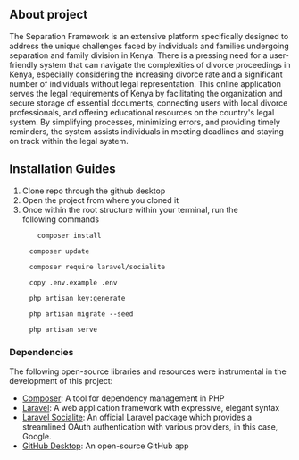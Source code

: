 ## About project

The Separation Framework is an extensive platform specifically designed to address the unique challenges faced by individuals and families undergoing separation and family division in Kenya. There is a pressing need for a user-friendly system that can navigate the complexities of divorce proceedings in Kenya, especially considering the increasing divorce rate and a significant number of individuals without legal representation. This online application serves the legal requirements of Kenya by facilitating the organization and secure storage of essential documents, connecting users with local divorce professionals, and offering educational resources on the country's legal system. By simplifying processes, minimizing errors, and providing timely reminders, the system assists individuals in meeting deadlines and staying on track within the legal system.
## Installation Guides
1. Clone repo through the github desktop
2. Open the project from where you cloned it
3. Once within the root structure within your terminal, run the following commands
 ```shell
        composer install
```
   ```shell
        composer update
   ```
   ```shell
        composer require laravel/socialite
   ```
   ```shell
        copy .env.example .env
   ```
   ```shell
        php artisan key:generate
   ```
   ```shell
        php artisan migrate --seed
   ```
   ```shell
        php artisan serve
   ```

### Dependencies

The following open-source libraries and resources were instrumental in the development of this project:

- [Composer](https://getcomposer.org/): A tool for dependency management in PHP
- [Laravel](https://laravel.com/): A web application framework with expressive, elegant syntax
- [Laravel Socialite](https://laravel.com/docs/socialite): An official Laravel package which provides a streamlined
  OAuth authentication with various providers, in this case, Google.
- [GitHub Desktop](https://desktop.github.com/): An open-source GitHub app
